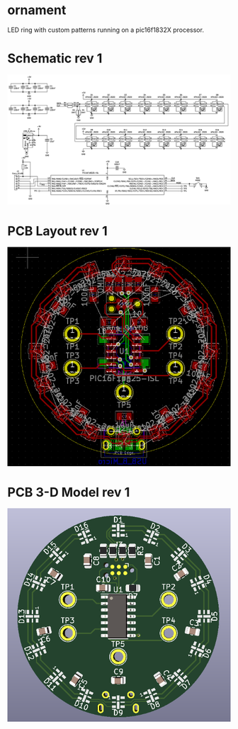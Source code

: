 # ornament
LED ring with custom patterns running on a pic16f1832X processor.

# Schematic rev 1
![SCH](https://github.com/drkntz/ornament/blob/master/Docs/ornament-SCH-V01.png)

# PCB Layout rev 1
![LAY](https://github.com/drkntz/ornament/blob/master/Docs/ornament-LAY-V01.png)

# PCB 3-D Model rev 1
![3D](https://github.com/drkntz/ornament/blob/master/Docs/ornament-3D-V01.png)